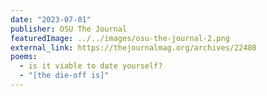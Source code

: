 ```yaml
---
date: "2023-07-01"
publisher: OSU The Journal
featuredImage: ../../images/osu-the-journal-2.png
external_link: https://thejournalmag.org/archives/22480
poems: 
  - is it viable to date yourself?
  - "[the die-off is]"
---
```

